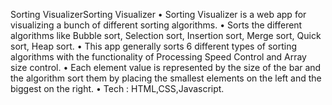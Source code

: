 
Sorting VisualizerSorting Visualizer
• Sorting Visualizer is a web app for visualizing a bunch of different sorting algorithms.
• Sorts the different algorithms like Bubble sort, Selection sort, Insertion sort, Merge sort, Quick sort, Heap sort. 
• This app generally sorts 6 different types of sorting algorithms with the functionality of Processing Speed Control and Array size control. 
• Each element value is represented by the size of the bar and the algorithm sort them by placing the smallest elements on the left and the biggest on the right. 
• Tech : HTML,CSS,Javascript.
